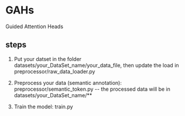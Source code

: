 # GAHs
Guided Attention Heads


## steps
1. Put your datset in the folder datasets/your_DataSet_name/your_data_file, then update the load in preprocessor/raw_data_loader.py

2. Preprocess your data (semantic annotation): preprocessor/semantic_token.py
-- the processed data will be in datasets/your_DataSet_name/**

3. Train the model: train.py


